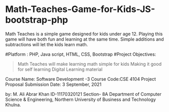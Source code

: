 # Math-Teaches-Game-for-Kids-JS-bootstrap-php
Math Teaches is a simple game designed for kids under age 12. Playing this game will have both fun and learning at the same time. Simple additions and subtractions will let the kids learn math.

#Platform :
         PHP, Java script, HTML, CSS, Bootstrap
#Project Objectives:
> Math Teaches will make learning math simple for kids
> Making it good for self learning
> Digital Learning material

Course Name: Software Development -3
Course Code:CSE 4104
Project Proposal Submission Date: 3 September, 2021

by:
M. Ali Abrar Khan
ID-11170320121
Section- 8A
Department of Computer Science & Engineering,
Northern University of Business and Technology Khulna.
